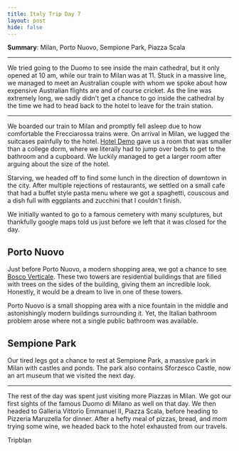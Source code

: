 ```yaml
---
title: Italy Trip Day 7
layout: post
hide: false
---
```


**Summary**: Milan, Porto Nuovo, Sempione Park, Piazza Scala

---

We tried going to the Duomo to see inside the main cathedral, but it only opened at 10 am, while our train to Milan was at 11. Stuck in a massive line, we managed to meet an Australian couple with whom we spoke about how expensive Australian flights are and of course cricket. As the line was extremely long, we sadly didn't get a chance to go inside the cathedral by the time we had to head back to the hotel to leave for the train station.

---

We boarded our train to Milan and promptly fell asleep due to how comfortable the Frecciarossa trains were. On arrival in Milan, we lugged the suitcases painfully to the hotel. [Hotel Demo]() gave us a room that was smaller than a college dorm, where we literally had to jump over beds to get to the bathroom and a cupboard. We luckily managed to get a larger room after arguing about the size of the hotel.

Starving, we headed off to find some lunch in the direction of downtown in the city. After multiple rejections of restaurants, we settled on a small cafe that had a buffet style pasta menu where we got a spaghetti, couscous and a dish full with eggplants and zucchini that I couldn't finish.

We initially wanted to go to a famous cemetery with many sculptures, but thankfully google maps told us just before we left that it was closed for the day.

## Porto Nuovo

Just before Porto Nuovo, a modern shopping area, we got a chance to see [Bosco Verticale](). These two towers are residential buildings that are filled with trees on the sides of the building, giving them an incredible look. Honestly, it would be a dream to live in one of these towers. 

Porto Nuovo is a small shopping area with a nice fountain in the middle and astonishingly modern buildings surrounding it. Yet, the Italian bathroom problem arose where not a single public bathroom was available.

## Sempione Park

Our tired legs got a chance to rest at Sempione Park, a massive park in Milan with castles and ponds. The park also contains Sforzesco Castle, now an art museum that we visited the next day.

---

The rest of the day was spent just visiting more Piazzas in Milan. We got our first sights of the famous Duomo di Milano as well on that day. We then headed to Galleria Vittorio Emmanuel II, Piazza Scala, before heading to Pizzeria Maruzella for dinner. After a hefty meal of pizzas, bread, and mom trying some wine, we headed back to the hotel exhausted from our travels.


Tripblan
